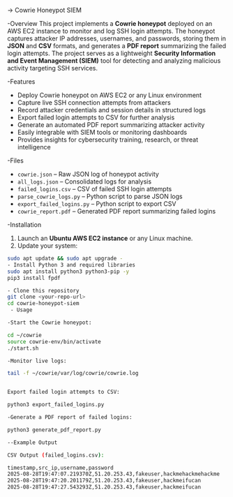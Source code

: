 -> Cowrie Honeypot SIEM

-Overview
This project implements a **Cowrie honeypot** deployed on an AWS EC2 instance to monitor and log SSH login attempts. The honeypot captures attacker IP addresses, usernames, and passwords, storing them in **JSON** and **CSV** formats, and generates a **PDF report** summarizing the failed login attempts. The project serves as a lightweight **Security Information and Event Management (SIEM)** tool for detecting and analyzing malicious activity targeting SSH services.

-Features
- Deploy Cowrie honeypot on AWS EC2 or any Linux environment
- Capture live SSH connection attempts from attackers
- Record attacker credentials and session details in structured logs
- Export failed login attempts to CSV for further analysis
- Generate an automated PDF report summarizing attacker activity
- Easily integrable with SIEM tools or monitoring dashboards
- Provides insights for cybersecurity training, research, or threat intelligence

-Files
- `cowrie.json` – Raw JSON log of honeypot activity
- `all_logs.json` – Consolidated logs for analysis
- `failed_logins.csv` – CSV of failed SSH login attempts
- `parse_cowrie_logs.py` – Python script to parse JSON logs
- `export_failed_logins.py` – Python script to export CSV
- `cowrie_report.pdf` – Generated PDF report summarizing failed logins

-Installation
1. Launch an **Ubuntu AWS EC2 instance** or any Linux machine.
2. Update your system:
```bash
sudo apt update && sudo apt upgrade -
- Install Python 3 and required libraries
sudo apt install python3 python3-pip -y
pip3 install fpdf

- Clone this repository
git clone <your-repo-url>
cd cowrie-honeypot-siem
 - Usage

-Start the Cowrie honeypot:

cd ~/cowrie
source cowrie-env/bin/activate
./start.sh

-Monitor live logs:

tail -f ~/cowrie/var/log/cowrie/cowrie.log


Export failed login attempts to CSV:

python3 export_failed_logins.py

-Generate a PDF report of failed logins:

python3 generate_pdf_report.py

--Example Output

CSV Output (failed_logins.csv):

timestamp,src_ip,username,password
2025-08-28T19:47:07.219370Z,51.20.253.43,fakeuser,hackmehackmehackme
2025-08-28T19:47:20.201179Z,51.20.253.43,fakeuser,hackmeifucan
2025-08-28T19:47:27.543293Z,51.20.253.43,fakeuser,hackmeifucan
